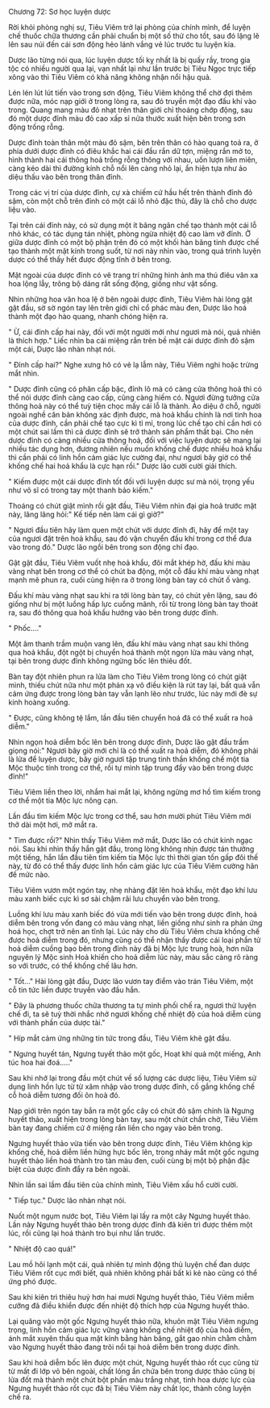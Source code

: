 




Chương 72: Sơ học luyện dược


Rời khỏi phòng nghị sự, Tiêu Viêm trở lại phòng của chính mình, để luyện chế thuốc chữa thương cần phải chuẩn bị một số thứ cho tốt, sau đó lặng lẽ lên sau núi đến cái sơn động hẻo lánh vắng vẻ lúc trước tu luyện kia.

Dược lão từng nói qua, lúc luyện dược tối kỵ nhất là bị quấy rầy, trong gia tộc có nhiều người qua lại, vạn nhất lại như lần trước bị Tiêu Ngọc trực tiếp xông vào thì Tiêu Viêm có khả năng không nhận nổi hậu quả.

Lén lén lút lút tiến vào trong sơn động, Tiêu Viêm không thể chờ đợi thêm được nữa, móc nạp giới ở trong lòng ra, sau đó truyền một đạo đấu khí vào trong. Quang mang màu đỏ nhạt trên thân giới chỉ thoáng chớp động, sau đó một dược đỉnh màu đỏ cao xấp sỉ nửa thước xuất hiện bên trong sơn động trống rỗng.

Dược đỉnh toàn thân một màu đỏ sậm, bên trên thân có hào quang toả ra, ở phía dưới dược đỉnh có điêu khắc hai cái đầu rắn dữ tợn, miệng rắn mở to, hình thành hai cái thông hoả trống rỗng thông với nhau, uốn lượn liên miên, càng kéo dài thì đường kính chỗ nổi lên càng nhỏ lại, ẩn hiện tựa như ảo diệu thấu vào bên trong thân đỉnh.

Trong các vị trí của dược đỉnh, cự xà chiếm cứ hầu hết trên thành đỉnh đỏ sậm, còn một chỗ trên đỉnh có một cái lỗ nhỏ đặc thù, đây là chỗ cho dược liệu vào.

Tại trên cái đỉnh này, có sử dụng một ít băng ngân chế tạo thành một cái lỗ nhỏ khác, có tác dụng tán nhiệt, phòng ngừa nhiệt độ cao làm vỡ đỉnh. Ở giữa dược đỉnh có một bộ phận trên đó có một khối hàn băng tinh được chế tạo thành một mặt kính trong suốt, từ nơi này nhìn vào, trong quá trình luyện dược có thể thấy hết được động tĩnh ở bên trong.

Mặt ngoài của dược đỉnh có vẽ trang trí những hình ảnh ma thú điêu văn xa hoa lộng lẫy, trông bộ dáng rất sống động, giống như vật sống.

Nhìn những hoa văn hoa lệ ở bên ngoài dược đỉnh, Tiêu Viêm hài lòng gật gật đầu, sờ sờ ngón tay lên trên giới chỉ cổ phác màu đen, Dược lão hoá thành một đạo hào quang, nhanh chóng hiện ra.

" Ừ, cái đỉnh cấp hai này, đối với một người mới như ngươi mà nói, quả nhiên là thích hợp." Liếc nhìn ba cái miệng rắn trên bề mặt cái dược đỉnh đỏ sậm một cái, Dược lão nhàn nhạt nói.

" Đỉnh cấp hai?" Nghe xưng hô có vẻ lạ lẫm này, Tiêu Viêm nghi hoặc trừng mắt nhìn.

" Dược đỉnh cũng có phân cấp bậc, đỉnh lô mà có càng cửa thông hoả thì có thể nói dược đỉnh càng cao cấp, cũng càng hiếm có. Ngươi đừng tưởng cửa thông hoả này có thể tuỳ tiện chọc mấy cái lỗ là thành. Ảo diệu ở chỗ, người ngoài nghề căn bản không xác định được, mà hoả khẩu chính là nơi tinh hoa của dược đỉnh, cần phải chế tạo cực kì tỉ mỉ, trong lúc chế tạo chỉ cần hơi có một chút sai lầm thì cả dược đỉnh sẽ trở thành sản phẩm thất bại. Cho nên dược đỉnh có càng nhiều cửa thông hoả, đối với việc luyện dược sẽ mang lại nhiều tác dụng hơn, đương nhiên nếu muốn khống chế được nhiều hoả khẩu thì cần phải có linh hồn cảm giác lực cường đại, như ngươi bây giờ có thể khống chế hai hoả khẩu là cực hạn rồi." Dược lão cười cười giải thích.

" Kiếm được một cái dược đỉnh tốt đối với luyện dược sư mà nói, trọng yếu như võ sĩ có trong tay một thanh bảo kiếm."

Thoáng có chút giật mình rồi gật đầu, Tiêu Viêm nhìn đại gia hoả trước mặt này, lâng lâng hỏi:" Kế tiếp nên làm cái gì giờ?"

" Ngươi đầu tiên hãy làm quen một chút với dược đỉnh đi, hãy để một tay của ngươi đặt trên hoả khẩu, sau đó vận chuyển đấu khí trong cơ thể đưa vào trong đó." Dược lão ngồi bên trong son động chỉ đạo.

Gật gật đầu, Tiêu Viêm vuốt nhẹ hoả khẩu, đôi mắt khép hờ, đấu khi màu vàng nhạt bên trong cơ thể có chút ba động, một cỗ đấu khí màu vàng nhạt mạnh mẽ phun ra, cuối cùng hiện ra ở trong lòng bàn tay có chút ố vàng.

Đấu khí màu vàng nhạt sau khi ra tới lòng bàn tay, có chút yên lặng, sau đó giống như bị một luồng hấp lực cuồng mãnh, rồi từ trong lòng bàn tay thoát ra, sau đó thông qua hoả khẩu hướng vào bên trong dược đỉnh.

" Phốc...."

Một âm thanh trầm muộn vang lên, đấu khí màu vàng nhạt sau khi thông qua hoả khẩu, đột ngột bị chuyển hoá thành một ngọn lửa màu vàng nhạt, tại bên trong dược đỉnh không ngừng bốc lên thiêu đốt.

Bàn tay đột nhiên phun ra lửa làm cho Tiêu Viêm trong lòng có chút giật mình, thiếu chút nữa như một phản xạ vô điều kiện là rút tay lại, bất quá vẫn cảm ứng được trong lòng bàn tay vẫn lạnh lẽo như trước, lúc này mới đè sự kinh hoàng xuống.

" Được, cũng không tệ lắm, lần đầu tiên chuyển hoá đã có thể xuất ra hoả diễm."

Nhìn ngọn hoả diễm bốc lên bên trong dược đỉnh, Dược lão gật đầu trầm giọng nói:" Ngươi bây giờ mới chỉ là có thể xuất ra hoả diễm, đó không phải là lửa để luyện dược, bây giờ ngươi tập trung tinh thần khống chế một tia Mộc thuộc tính trong cơ thể, rồi tự mình tập trung đẩy vào bên trong dược đỉnh!"

Tiêu Viêm liền theo lời, nhắm hai mắt lại, không ngừng mơ hồ tìm kiếm trong cơ thể một tia Mộc lực nông cạn.

Lần đầu tìm kiếm Mộc lực trong cơ thể, sau hơn mười phút Tiêu Viêm mới thở dài một hơi, mở mắt ra.

" Tìm được rồi?" Nhìn thấy Tiêu Viêm mở mắt, Dược lão có chút kinh ngạc nói. Sau khi nhìn thấy hắn gật đầu, trong lòng không nhịn được tán thưởng một tiếng, hắn lần đầu tiên tìm kiếm tia Mộc lực thì thời gian tốn gấp đôi thế này, từ đó có thể thấy được linh hồn cảm giác lực của Tiêu Viêm cường hãn đế mức nào.

Tiêu Viêm vươn một ngón tay, nhẹ nhàng đặt lên hoả khẩu, một đạo khí lưu màu xanh biếc cực kì sơ sài chậm rãi lưu chuyển vào bên trong.

Luồng khí lưu màu xanh biếc đó vừa mới tiến vào bên trong dược đỉnh, hoả diễm bên trong vốn đang có màu vàng nhạt, liền giống như sinh ra phản ứng hoá học, chợt trở nên an tĩnh lại. Lúc này cho dù Tiêu Viêm chưa khống chế được hoả diễm trong đó, nhưng cũng có thể nhận thấy được cái loại phần tử hoả diễm cuồng bạo bên trong đỉnh này đã bị Mộc lực trung hoà, hơn nữa nguyên lý Mộc sinh Hoả khiến cho hoả diễm lúc này, màu sắc càng rõ ràng so với trước, có thể khống chế lâu hơn.

" Tốt..." Hài lòng gật đầu, Dược lão vươn tay điểm vào trán Tiêu Viêm, một cỗ tin tức liền được truyền vào đầu hắn.

" Đây là phương thuốc chữa thương ta tự mình phối chế ra, ngươi thử luyện chế đi, ta sẽ tuỳ thời nhắc nhở ngươi khống chế nhiệt độ của hoả diễm cùng với thành phần của dược tài."

" Híp mắt cảm ứng những tin tức trong đầu, Tiêu Viêm khẽ gật đầu.

" Ngưng huyết tán, Ngưng tuyết thảo một gốc, Hoạt khí quả một miếng, Anh túc hoa hai đoá....."

Sau khi nhớ lại trong đầu một chút về số lượng các dược liệu, Tiêu Viêm sử dụng linh hồn lực từ từ xâm nhập vào trong dược đỉnh, cố gắng khống chế cỗ hoả diễm tương đối ôn hoà đó.

Nạp giới trên ngón tay bắn ra một gốc cây có chút đỏ sậm chính là Ngưng huyết thảo, xuất hiện trong lòng bàn tay, sau một chút chần chờ, Tiêu Viêm bàn tay đang chiếm cứ ở miệng rắn liền cho ngay vào bên trong.

Ngưng huyết thảo vừa tiến vào bên trong dược đỉnh, Tiêu Viêm không kịp khống chế, hoả diễm liền hừng hực bốc lên, trong nháy mắt một gốc ngưng huyết thảo liền hoá thành tro tàn màu đen, cuối cùng bị một bộ phận đặc biệt của dược đỉnh đẩy ra bên ngoài.

Nhìn lần sai lầm đầu tiên của chính mình, Tiêu Viêm xấu hổ cười cười.

" Tiếp tục." Dược lão nhàn nhạt nói.

Nuốt một ngụm nước bọt, Tiêu Viêm lại lấy ra một cây Ngưng huyết thảo. Lần này Ngưng huyết thảo bên trong dược đỉnh đã kiên trì được thêm một lúc, rồi cũng lại hoá thành tro bụi như lần trước.

" Nhiệt độ cao quá!"

Lau mồ hôi lạnh một cái, quả nhiên tự mình động thủ luyện chế đan dược Tiêu Viêm rốt cục mới biết, quả nhiên không phải bất kì kẻ nào cũng có thể ứng phó được.

Sau khi kiên trì thiêu huỷ hơn hai mươi Ngưng huyết thảo, Tiêu Viêm miễm cưỡng đã điều khiển được đến nhiệt độ thích hợp của Ngưng huyết thảo.

Lại quăng vào một gốc Ngưng huyết thảo nữa, khuôn mặt Tiêu Viêm ngưng trọng, linh hồn cảm giác lực vững vàng khống chế nhiệt độ của hoả diễm, ánh mắt xuyên thấu qua mặt kính bằng hàn băng, gắt gao nhìn chằm chằm vào Ngưng huyết thảo đang trôi nổi tại hoả diễm bên trong dược đỉnh.

Sau khi hoả diễm bốc lên được một chút, Ngưng huyết thảo rốt cục cũng từ từ mất đi lớp vỏ bên ngoài, chất lỏng ẩn chứa bên trong dược thảo cũng bị lửa đốt mà thành một chút bột phấn màu trắng nhạt, tinh hoa dược lực của Ngưng huyết thảo rốt cục đã bị Tiêu Viêm này chắt lọc, thành công luyện chế ra.




